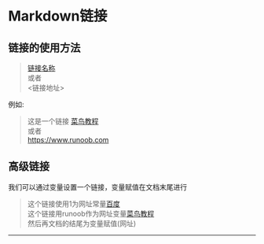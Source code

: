 # Markdown链接

## 链接的使用方法

> [链接名称](链接地址)  
> 或者  
> <链接地址>  

例如:
> 这是一个链接 [菜鸟教程](https://www.runoob.com)  
> 或者  
> <https://www.runoob.com>

## 高级链接

我们可以通过变量设置一个链接，变量赋值在文档末尾进行  
> 这个链接使用1为网址常量[百度][1]  
> 这个链接用runoob作为网址变量[菜鸟教程][runoob]  
> 然后再文档的结尾为变量赋值(网址)  


************************************************************
[1]:http://www.baidu.com/
[runoob]:http:/www.runoob.com/